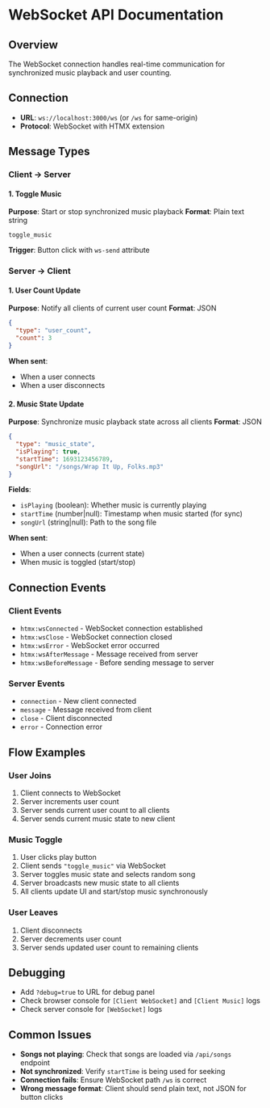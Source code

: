 # WebSocket API Documentation

## Overview
The WebSocket connection handles real-time communication for synchronized music playback and user counting.

## Connection
- **URL**: `ws://localhost:3000/ws` (or `/ws` for same-origin)
- **Protocol**: WebSocket with HTMX extension

## Message Types

### Client → Server

#### 1. Toggle Music
**Purpose**: Start or stop synchronized music playback
**Format**: Plain text string
```
toggle_music
```
**Trigger**: Button click with `ws-send` attribute

### Server → Client

#### 1. User Count Update
**Purpose**: Notify all clients of current user count
**Format**: JSON
```json
{
  "type": "user_count",
  "count": 3
}
```
**When sent**: 
- When a user connects
- When a user disconnects

#### 2. Music State Update  
**Purpose**: Synchronize music playback state across all clients
**Format**: JSON
```json
{
  "type": "music_state",
  "isPlaying": true,
  "startTime": 1693123456789,
  "songUrl": "/songs/Wrap It Up, Folks.mp3"
}
```
**Fields**:
- `isPlaying` (boolean): Whether music is currently playing
- `startTime` (number|null): Timestamp when music started (for sync)
- `songUrl` (string|null): Path to the song file

**When sent**:
- When a user connects (current state)
- When music is toggled (start/stop)

## Connection Events

### Client Events
- `htmx:wsConnected` - WebSocket connection established
- `htmx:wsClose` - WebSocket connection closed  
- `htmx:wsError` - WebSocket error occurred
- `htmx:wsAfterMessage` - Message received from server
- `htmx:wsBeforeMessage` - Before sending message to server

### Server Events
- `connection` - New client connected
- `message` - Message received from client
- `close` - Client disconnected
- `error` - Connection error

## Flow Examples

### User Joins
1. Client connects to WebSocket
2. Server increments user count
3. Server sends current user count to all clients
4. Server sends current music state to new client

### Music Toggle
1. User clicks play button
2. Client sends `"toggle_music"` via WebSocket
3. Server toggles music state and selects random song
4. Server broadcasts new music state to all clients
5. All clients update UI and start/stop music synchronously

### User Leaves  
1. Client disconnects
2. Server decrements user count
3. Server sends updated user count to remaining clients

## Debugging
- Add `?debug=true` to URL for debug panel
- Check browser console for `[Client WebSocket]` and `[Client Music]` logs
- Check server console for `[WebSocket]` logs

## Common Issues
- **Songs not playing**: Check that songs are loaded via `/api/songs` endpoint
- **Not synchronized**: Verify `startTime` is being used for seeking
- **Connection fails**: Ensure WebSocket path `/ws` is correct
- **Wrong message format**: Client should send plain text, not JSON for button clicks